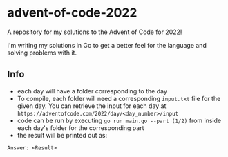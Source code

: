 # advent-of-code-2022

A repository for my solutions to the Advent of Code for 2022!

I'm writing my solutions in Go to get a better feel for the language and solving problems with it.

## Info

- each day will have a folder corresponding to the day
- To compile, each folder will need a corresponding `input.txt` file for the given day. You can retrieve the input for each day at `https://adventofcode.com/2022/day/<day_number>/input`
- code can be run by executing `go run main.go --part (1/2)` from inside each day's folder for the corresponding part
- the result will be printed out as:

```
Answer: <Result>
```